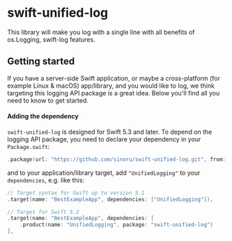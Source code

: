 # swift-unified-log

This library will make you log with a single line with all benefits of os.Logging, swift-log features.

## Getting started

If you have a server-side Swift application, or maybe a cross-platform (for example Linux & macOS) app/library, and you would like to log, we think targeting this logging API package is a great idea. Below you'll find all you need to know to get started.

#### Adding the dependency

`swift-unified-log` is designed for Swift 5.3 and later. To depend on the logging API package, you need to declare your dependency in your `Package.swift`:

```swift
.package(url: "https://github.com/sinoru/swift-unified-log.git", from: "1.0.0"),
```

and to your application/library target, add `"UnifiedLogging"` to your `dependencies`, e.g. like this:

```swift
// Target syntax for Swift up to version 5.1
.target(name: "BestExampleApp", dependencies: ["UnifiedLogging"]),

// Target for Swift 5.2
.target(name: "BestExampleApp", dependencies: [
    .product(name: "UnifiedLogging", package: "swift-unified-log")
],
```

